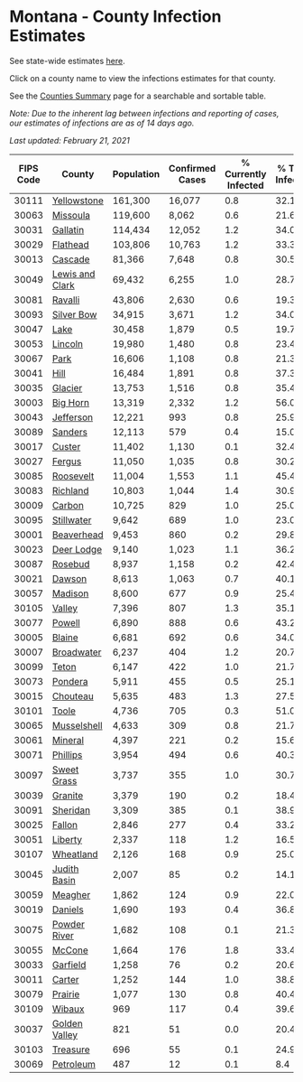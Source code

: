 # Montana - County Infection Estimates

See state-wide estimates [here](/infections/us-mt).

Click on a county name to view the infections estimates for that county.

See the [Counties Summary](/infections/summary-counties) page for a searchable and sortable table.

*Note: Due to the inherent lag between infections and reporting of cases, our estimates of infections are as of 14 days ago.*

*Last updated: February 21, 2021*

|   FIPS Code |                             County |   Population |   Confirmed Cases |   % Currently Infected |   % Total Infected |
|-------------|------------------------------------|--------------|-------------------|------------------------|--------------------|
|       30111 |         [Yellowstone](yellowstone) |      161,300 |            16,077 |                    0.8 |               32.1 |
|       30063 |               [Missoula](missoula) |      119,600 |             8,062 |                    0.6 |               21.6 |
|       30031 |               [Gallatin](gallatin) |      114,434 |            12,052 |                    1.2 |               34.0 |
|       30029 |               [Flathead](flathead) |      103,806 |            10,763 |                    1.2 |               33.3 |
|       30013 |                 [Cascade](cascade) |       81,366 |             7,648 |                    0.8 |               30.5 |
|       30049 | [Lewis and Clark](lewis-and-clark) |       69,432 |             6,255 |                    1.0 |               28.7 |
|       30081 |                 [Ravalli](ravalli) |       43,806 |             2,630 |                    0.6 |               19.3 |
|       30093 |           [Silver Bow](silver-bow) |       34,915 |             3,671 |                    1.2 |               34.0 |
|       30047 |                       [Lake](lake) |       30,458 |             1,879 |                    0.5 |               19.7 |
|       30053 |                 [Lincoln](lincoln) |       19,980 |             1,480 |                    0.8 |               23.4 |
|       30067 |                       [Park](park) |       16,606 |             1,108 |                    0.8 |               21.3 |
|       30041 |                       [Hill](hill) |       16,484 |             1,891 |                    0.8 |               37.3 |
|       30035 |                 [Glacier](glacier) |       13,753 |             1,516 |                    0.8 |               35.4 |
|       30003 |               [Big Horn](big-horn) |       13,319 |             2,332 |                    1.2 |               56.0 |
|       30043 |             [Jefferson](jefferson) |       12,221 |               993 |                    0.8 |               25.9 |
|       30089 |                 [Sanders](sanders) |       12,113 |               579 |                    0.4 |               15.0 |
|       30017 |                   [Custer](custer) |       11,402 |             1,130 |                    0.1 |               32.4 |
|       30027 |                   [Fergus](fergus) |       11,050 |             1,035 |                    0.8 |               30.2 |
|       30085 |             [Roosevelt](roosevelt) |       11,004 |             1,553 |                    1.1 |               45.4 |
|       30083 |               [Richland](richland) |       10,803 |             1,044 |                    1.4 |               30.9 |
|       30009 |                   [Carbon](carbon) |       10,725 |               829 |                    1.0 |               25.0 |
|       30095 |           [Stillwater](stillwater) |        9,642 |               689 |                    1.0 |               23.0 |
|       30001 |           [Beaverhead](beaverhead) |        9,453 |               860 |                    0.2 |               29.8 |
|       30023 |           [Deer Lodge](deer-lodge) |        9,140 |             1,023 |                    1.1 |               36.2 |
|       30087 |                 [Rosebud](rosebud) |        8,937 |             1,158 |                    0.2 |               42.4 |
|       30021 |                   [Dawson](dawson) |        8,613 |             1,063 |                    0.7 |               40.1 |
|       30057 |                 [Madison](madison) |        8,600 |               677 |                    0.9 |               25.4 |
|       30105 |                   [Valley](valley) |        7,396 |               807 |                    1.3 |               35.1 |
|       30077 |                   [Powell](powell) |        6,890 |               888 |                    0.6 |               43.2 |
|       30005 |                   [Blaine](blaine) |        6,681 |               692 |                    0.6 |               34.0 |
|       30007 |           [Broadwater](broadwater) |        6,237 |               404 |                    1.2 |               20.7 |
|       30099 |                     [Teton](teton) |        6,147 |               422 |                    1.0 |               21.7 |
|       30073 |                 [Pondera](pondera) |        5,911 |               455 |                    0.5 |               25.1 |
|       30015 |               [Chouteau](chouteau) |        5,635 |               483 |                    1.3 |               27.5 |
|       30101 |                     [Toole](toole) |        4,736 |               705 |                    0.3 |               51.0 |
|       30065 |         [Musselshell](musselshell) |        4,633 |               309 |                    0.8 |               21.7 |
|       30061 |                 [Mineral](mineral) |        4,397 |               221 |                    0.2 |               15.6 |
|       30071 |               [Phillips](phillips) |        3,954 |               494 |                    0.6 |               40.3 |
|       30097 |         [Sweet Grass](sweet-grass) |        3,737 |               355 |                    1.0 |               30.7 |
|       30039 |                 [Granite](granite) |        3,379 |               190 |                    0.2 |               18.4 |
|       30091 |               [Sheridan](sheridan) |        3,309 |               385 |                    0.1 |               38.9 |
|       30025 |                   [Fallon](fallon) |        2,846 |               277 |                    0.4 |               33.2 |
|       30051 |                 [Liberty](liberty) |        2,337 |               118 |                    1.2 |               16.5 |
|       30107 |             [Wheatland](wheatland) |        2,126 |               168 |                    0.9 |               25.0 |
|       30045 |       [Judith Basin](judith-basin) |        2,007 |                85 |                    0.2 |               14.1 |
|       30059 |                 [Meagher](meagher) |        1,862 |               124 |                    0.9 |               22.0 |
|       30019 |                 [Daniels](daniels) |        1,690 |               193 |                    0.4 |               36.8 |
|       30075 |       [Powder River](powder-river) |        1,682 |               108 |                    0.1 |               21.3 |
|       30055 |                   [McCone](mccone) |        1,664 |               176 |                    1.8 |               33.4 |
|       30033 |               [Garfield](garfield) |        1,258 |                76 |                    0.2 |               20.6 |
|       30011 |                   [Carter](carter) |        1,252 |               144 |                    1.0 |               38.8 |
|       30079 |                 [Prairie](prairie) |        1,077 |               130 |                    0.8 |               40.4 |
|       30109 |                   [Wibaux](wibaux) |          969 |               117 |                    0.4 |               39.6 |
|       30037 |     [Golden Valley](golden-valley) |          821 |                51 |                    0.0 |               20.4 |
|       30103 |               [Treasure](treasure) |          696 |                55 |                    0.1 |               24.9 |
|       30069 |             [Petroleum](petroleum) |          487 |                12 |                    0.1 |                8.4 |